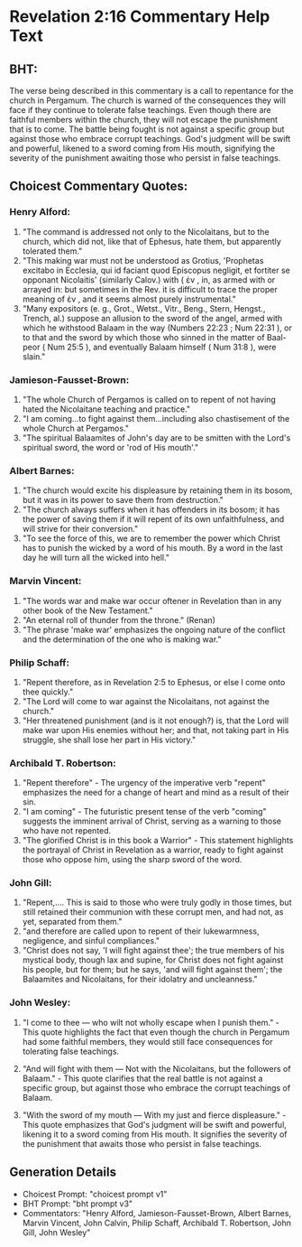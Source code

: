 # Revelation 2:16 Commentary Help Text

## BHT:
The verse being described in this commentary is a call to repentance for the church in Pergamum. The church is warned of the consequences they will face if they continue to tolerate false teachings. Even though there are faithful members within the church, they will not escape the punishment that is to come. The battle being fought is not against a specific group but against those who embrace corrupt teachings. God's judgment will be swift and powerful, likened to a sword coming from His mouth, signifying the severity of the punishment awaiting those who persist in false teachings.

## Choicest Commentary Quotes:
### Henry Alford:
1. "The command is addressed not only to the Nicolaitans, but to the church, which did not, like that of Ephesus, hate them, but apparently tolerated them."
2. "This making war must not be understood as Grotius, 'Prophetas excitabo in Ecclesia, qui id faciant quod Episcopus negligit, et fortiter se opponant Nicolaitis' (similarly Calov.) with ( ἐν , in, as armed with or arrayed in: but sometimes in the Rev. it is difficult to trace the proper meaning of ἐν , and it seems almost purely instrumental."
3. "Many expositors (e. g., Grot., Wetst., Vitr., Beng., Stern, Hengst., Trench, al.) suppose an allusion to the sword of the angel, armed with which he withstood Balaam in the way (Numbers 22:23 ; Num 22:31 ), or to that and the sword by which those who sinned in the matter of Baal-peor ( Num 25:5 ), and eventually Balaam himself ( Num 31:8 ), were slain."

### Jamieson-Fausset-Brown:
1. "The whole Church of Pergamos is called on to repent of not having hated the Nicolaitane teaching and practice."
2. "I am coming...to fight against them...including also chastisement of the whole Church at Pergamos."
3. "The spiritual Balaamites of John's day are to be smitten with the Lord's spiritual sword, the word or 'rod of His mouth'."

### Albert Barnes:
1. "The church would excite his displeasure by retaining them in its bosom, but it was in its power to save them from destruction."
2. "The church always suffers when it has offenders in its bosom; it has the power of saving them if it will repent of its own unfaithfulness, and will strive for their conversion."
3. "To see the force of this, we are to remember the power which Christ has to punish the wicked by a word of his mouth. By a word in the last day he will turn all the wicked into hell."

### Marvin Vincent:
1. "The words war and make war occur oftener in Revelation than in any other book of the New Testament."
2. "An eternal roll of thunder from the throne." (Renan)
3. "The phrase 'make war' emphasizes the ongoing nature of the conflict and the determination of the one who is making war."

### Philip Schaff:
1. "Repent therefore, as in Revelation 2:5 to Ephesus, or else I come onto thee quickly." 
2. "The Lord will come to war against the Nicolaitans, not against the church." 
3. "Her threatened punishment (and is it not enough?) is, that the Lord will make war upon His enemies without her; and that, not taking part in His struggle, she shall lose her part in His victory."

### Archibald T. Robertson:
1. "Repent therefore" - The urgency of the imperative verb "repent" emphasizes the need for a change of heart and mind as a result of their sin.
2. "I am coming" - The futuristic present tense of the verb "coming" suggests the imminent arrival of Christ, serving as a warning to those who have not repented.
3. "The glorified Christ is in this book a Warrior" - This statement highlights the portrayal of Christ in Revelation as a warrior, ready to fight against those who oppose him, using the sharp sword of the word.

### John Gill:
1. "Repent,.... This is said to those who were truly godly in those times, but still retained their communion with these corrupt men, and had not, as yet, separated from them."
2. "and therefore are called upon to repent of their lukewarmness, negligence, and sinful compliances."
3. "Christ does not say, 'I will fight against thee'; the true members of his mystical body, though lax and supine, for Christ does not fight against his people, but for them; but he says, 'and will fight against them'; the Balaamites and Nicolaitans, for their idolatry and uncleanness."

### John Wesley:
1. "I come to thee — who wilt not wholly escape when I punish them." - This quote highlights the fact that even though the church in Pergamum had some faithful members, they would still face consequences for tolerating false teachings.

2. "And will fight with them — Not with the Nicolaitans, but the followers of Balaam." - This quote clarifies that the real battle is not against a specific group, but against those who embrace the corrupt teachings of Balaam.

3. "With the sword of my mouth — With my just and fierce displeasure." - This quote emphasizes that God's judgment will be swift and powerful, likening it to a sword coming from His mouth. It signifies the severity of the punishment that awaits those who persist in false teachings.


## Generation Details
- Choicest Prompt: "choicest prompt v1"
- BHT Prompt: "bht prompt v3"
- Commentators: "Henry Alford, Jamieson-Fausset-Brown, Albert Barnes, Marvin Vincent, John Calvin, Philip Schaff, Archibald T. Robertson, John Gill, John Wesley"
